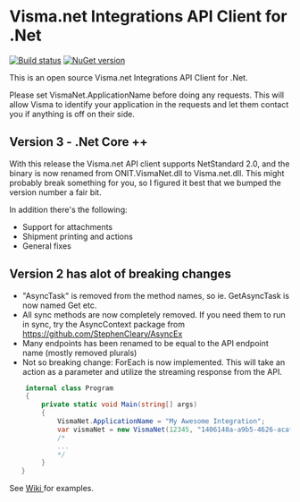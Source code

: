 # Visma.net Integrations API Client for .Net

[![Build status](https://ci.appveyor.com/api/projects/status/0blvwjrcuew4phr3?svg=true)](https://ci.appveyor.com/project/omelhus/visma-net) [![NuGet version](https://badge.fury.io/nu/Visma.net.svg)](https://www.nuget.org/packages/Visma.net)  

This is an open source Visma.net Integrations API Client for .Net.

Please set VismaNet.ApplicationName before doing any requests. This will allow Visma to identify your application in the requests and let them contact you if anything is off on their side.

## Version 3 - .Net Core ++
With this release the Visma.net API client supports NetStandard 2.0, and the binary is now renamed from ONIT.VismaNet.dll to Visma.net.dll. This might probably break something for you, so I figured it best that we bumped the version number a fair bit.

In addition there's the following:
  * Support for attachments
  * Shipment printing and actions
  * General fixes

## Version 2 has alot of breaking changes
 * "AsyncTask" is removed from the method names, so ie. GetAsyncTask is now named Get etc.
 * All sync methods are now completely removed. If you need them to run in sync, try the AsyncContext package from https://github.com/StephenCleary/AsyncEx
 * Many endpoints has been renamed to be equal to the API endpoint name (mostly removed plurals)
 * Not so breaking change: ForEach<T> is now implemented. This will take an action as a parameter and utilize the streaming response from the API.

```csharp
    internal class Program
    {
        private static void Main(string[] args)
        {
            VismaNet.ApplicationName = "My Awesome Integration";
            var vismaNet = new VismaNet(12345, "1406148a-a9b5-4626-acaf-e485a85b6e0c");
            /*
            ...
            */
        }
   }
```

See [ Wiki ](https://github.com/ON-IT/Visma.Net/wiki) for examples.
